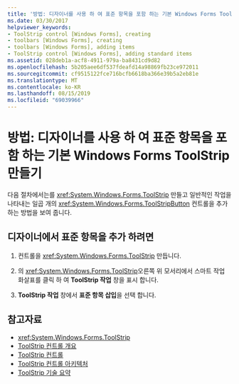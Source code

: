 ```yaml
---
title: '방법: 디자이너를 사용 하 여 표준 항목을 포함 하는 기본 Windows Forms ToolStrip 만들기'
ms.date: 03/30/2017
helpviewer_keywords:
- ToolStrip control [Windows Forms], creating
- toolbars [Windows Forms], creating
- toolbars [Windows Forms], adding items
- ToolStrip control [Windows Forms], adding standard items
ms.assetid: 028deb1a-acf8-4911-979a-ba8431cd9d82
ms.openlocfilehash: 5b205aee6df537fdeafd14a98869fb23ce972011
ms.sourcegitcommit: cf9515122fce716bcfb6618ba366e39b5a2eb81e
ms.translationtype: MT
ms.contentlocale: ko-KR
ms.lasthandoff: 08/15/2019
ms.locfileid: "69039966"
---
```

# <a name="how-to-create-a-basic-windows-forms-toolstrip-with-standard-items-using-the-designer"></a>방법: 디자이너를 사용 하 여 표준 항목을 포함 하는 기본 Windows Forms ToolStrip 만들기
다음 절차에서는를 <xref:System.Windows.Forms.ToolStrip> 만들고 일반적인 작업을 나타내는 일곱 개의 <xref:System.Windows.Forms.ToolStripButton> 컨트롤을 추가 하는 방법을 보여 줍니다.

## <a name="to-add-standard-items-in-the-designer"></a>디자이너에서 표준 항목을 추가 하려면

1. 컨트롤을 <xref:System.Windows.Forms.ToolStrip> 만듭니다.

2. 의 <xref:System.Windows.Forms.ToolStrip>오른쪽 위 모서리에서 스마트 작업 화살표를 클릭 하 여 **ToolStrip 작업** 창을 표시 합니다.

3. **ToolStrip 작업** 창에서 **표준 항목 삽입**을 선택 합니다.

## <a name="see-also"></a>참고자료

- <xref:System.Windows.Forms.ToolStrip>
- [ToolStrip 컨트롤 개요](toolstrip-control-overview-windows-forms.md)
- [ToolStrip 컨트롤](toolstrip-control-windows-forms.md)
- [ToolStrip 컨트롤 아키텍처](toolstrip-control-architecture.md)
- [ToolStrip 기술 요약](toolstrip-technology-summary.md)
